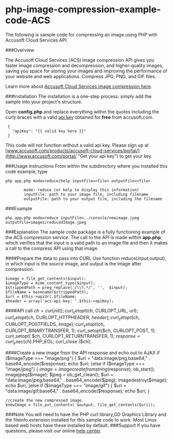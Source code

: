 # php-image-compression-example-code-ACS

The following is sample code for compressing an image using PHP with Accusoft Cloud Services API.

###Overview

The Accusoft Cloud Services (ACS) image compression API gives you faster image compression and decompression, and higher-quality images, saving you space for storing your images and improving the performance of your website and web applications. Compress JPG, PNG, and GIF files. 

Learn more about [Accusoft Cloud Services image compression here](https://www.accusoft.com/products/accusoft-cloud-services/acs-compression/).

###Installation
The installation is a one-step process: simply add the sample into your project's structure.

Open **config.php** and replace everything within the quotes including the curly braces with a valid [api key](http://www.accusoft.com/portal/ "Get your api key") obtained for **free** from accusoft.com.

     {
       "apiKey": "{{ valid key here }}"
     }

This code will not function without a valid api key. Please sign up at [www.accusoft.com/products/accusoft-cloud-services/portal/](http://www.accusoft.com/portal/ "Get your api key") to get your key.


###Usage instructions
From within the subdirectory where you installed this code example, type

    php app.php mode=reduce|help inputFile=<file> outputFile=<file>

            mode: reduce (or help to display this information)
            inputFile: path to your image file, including filename
            outputFile: path to your output file, including the filename

###Example

	php app.php mode=reduce inputFile=../console/newimage.jpeg outputFile=images/reducedImage.jpeg
	
###Explanation
The sample code package is a fully functioning example of the ACS compression service. The call to the API is made within **app.php**, which verifies that the input is a valid path to an image file and then it makes a call to the compress API using that image.

####Prepare the data to pass into CURL
Use function reduce($input,$output), in which input is the source image, and output is the image after compression.

    $image = file_get_contents($input);
    $imageType = mime_content_type($input);
    $strippedPath = preg_replace('/\\?.*/', '',  $input);
    $fileName = basename($strippedPath);
    $url = $this->apiUrl.$fileName;
    $header = array('acs-api-key: '.$this->apiKey); 

####API call
	$ch = curl_init();
	curl_setopt($ch, CURLOPT_URL, $url);
	curl_setopt($ch, CURLOPT_HTTPHEADER, $header);
	curl_setopt($ch, CURLOPT_POSTFIELDS, $image );
	curl_setopt($ch, CURLOPT_BINARYTRANSFER, 1);
	curl_setopt($ch, CURLOPT_POST, 1);
	curl_setopt( $ch, CURLOPT_RETURNTRANSFER, 1);
	$response = curl_exec($ch).PHP_EOL;
	curl_close ($ch);

####Create a new image from the API response and echo out to AJAX
	if ($imageType === "image/png") {
		$uri = "data:image/png;base64," . base64_encode($response);
	        echo $uri;
        }else if ($imageType === "image/jpeg")
    	{
        	$image = imagecreatefromstring($response);
	        ob_start();
	        imagejpeg($image);
	        $jpeg = ob_get_clean();
	        $uri = "data:image/jpeg;base64," . base64_encode($jpeg);
	        imagedestroy($image);
	        echo $uri;
    	}else if ($imageType === "image/gif")
    	{
        	$uri = "data:image/gif;base64," . base64_encode($response);
	        echo $uri;
	}
	
    //create the new compressed image.
    $newImage = file_put_contents( $output, file_get_contents($uri));
###Note
You will need to have the PHP curl library,GD Graphics Library and the fileinfo extension installed for this sample code to work. Most Linux based web hosts have these installed by default.
###Support
If you have questions, please visit our online [help center](https://accusofthelp.zendesk.com/hc/en-us).

